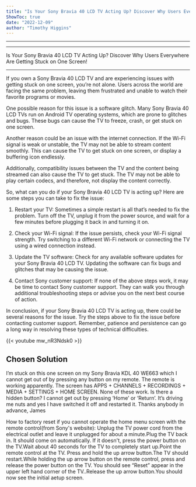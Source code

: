 ```yaml
---
title: "Is Your Sony Bravia 40 LCD TV Acting Up? Discover Why Users Everywhere Are Getting Stuck on One Screen!"
ShowToc: true 
date: "2022-12-09"
author: "Timothy Higgins"
---
```

*****
--- 

Is Your Sony Bravia 40 LCD TV Acting Up? Discover Why Users Everywhere Are Getting Stuck on One Screen!

---

If you own a Sony Bravia 40 LCD TV and are experiencing issues with getting stuck on one screen, you’re not alone. Users across the world are facing the same problem, leaving them frustrated and unable to watch their favorite programs or movies.

One possible reason for this issue is a software glitch. Many Sony Bravia 40 LCD TVs run on Android TV operating systems, which are prone to glitches and bugs. These bugs can cause the TV to freeze, crash, or get stuck on one screen.

Another reason could be an issue with the internet connection. If the Wi-Fi signal is weak or unstable, the TV may not be able to stream content smoothly. This can cause the TV to get stuck on one screen, or display a buffering icon endlessly.

Additionally, compatibility issues between the TV and the content being streamed can also cause the TV to get stuck. The TV may not be able to play certain codecs, and therefore, not display the content correctly.

So, what can you do if your Sony Bravia 40 LCD TV is acting up? Here are some steps you can take to fix the issue:

1. Restart your TV:
Sometimes a simple restart is all that’s needed to fix the problem. Turn off the TV, unplug it from the power source, and wait for a few minutes before plugging it back in and turning it on.

2. Check your Wi-Fi signal:
If the issue persists, check your Wi-Fi signal strength. Try switching to a different Wi-Fi network or connecting the TV using a wired connection instead.

3. Update the TV software:
Check for any available software updates for your Sony Bravia 40 LCD TV. Updating the software can fix bugs and glitches that may be causing the issue.

4. Contact Sony customer support:
If none of the above steps work, it may be time to contact Sony customer support. They can walk you through additional troubleshooting steps or advise you on the next best course of action.

In conclusion, if your Sony Bravia 40 LCD TV is acting up, there could be several reasons for the issue. Try the steps above to fix the issue before contacting customer support. Remember, patience and persistence can go a long way in resolving these types of technical difficulties.

{{< youtube mw_nR3Ndsk0 >}} 



## Chosen Solution
 I’m stuck on this one screen on my Sony Bravia KDL 40 WE663 which I cannot get out of by pressing any button on my remote.  The remote is working apparently.  The screen has APPS + CHANNELS + RECORDINGS + MEDIA + SETTINGS + HOME SCREEN.  None of these work.  Is there a hidden button?   I cannot get out by pressing ‘Home’ or ‘Return’.  It’s driving me nuts and yes I have switched it off and restarted it.  Thanks anybody in advance, James

 How to factory reset if you cannot operate the home menu screen with the remote control(from Sony's website):
Unplug the TV power cord from the electrical outlet and leave it unplugged for about a minute.Plug the TV back in. It should come on automatically. If it doesn't, press the power button on the TV.Wait about 40 seconds for the TV to completely start up.Point the remote control at the TV. Press and hold the up arrow button.The TV should restart.While holding the up arrow button on the remote control, press and release the power button on the TV. You should see “Reset” appear in the upper left hand corner of the TV..Release the up arrow button.You should now see the initial aetup screen.




